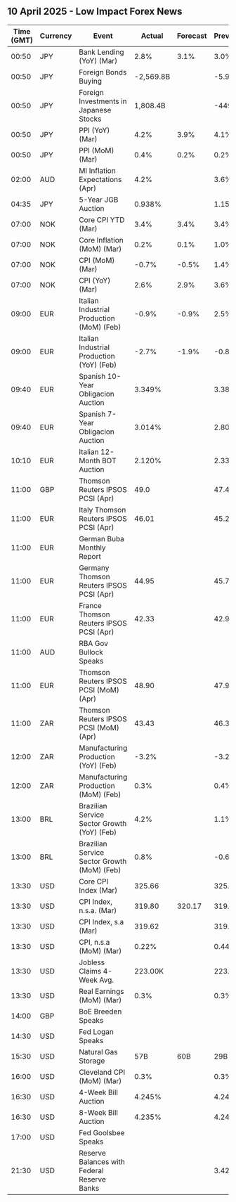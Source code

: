 ## 10 April 2025 - Low Impact Forex News

| Time (GMT) | Currency | Event | Actual | Forecast | Previous |
|------|----------|-------|--------|----------|----------|
| 00:50 | JPY | Bank Lending (YoY) (Mar) | 2.8% | 3.1% | 3.0% |
| 00:50 | JPY | Foreign Bonds Buying | -2,569.8B |  | -5.9B |
| 00:50 | JPY | Foreign Investments in Japanese Stocks | 1,808.4B |  | -449.8B |
| 00:50 | JPY | PPI (YoY) (Mar) | 4.2% | 3.9% | 4.1% |
| 00:50 | JPY | PPI (MoM) (Mar) | 0.4% | 0.2% | 0.2% |
| 02:00 | AUD | MI Inflation Expectations (Apr) | 4.2% |  | 3.6% |
| 04:35 | JPY | 5-Year JGB Auction | 0.938% |  | 1.157% |
| 07:00 | NOK | Core CPI YTD (Mar) | 3.4% | 3.4% | 3.4% |
| 07:00 | NOK | Core Inflation (MoM) (Mar) | 0.2% | 0.1% | 1.0% |
| 07:00 | NOK | CPI (MoM) (Mar) | -0.7% | -0.5% | 1.4% |
| 07:00 | NOK | CPI (YoY) (Mar) | 2.6% | 2.9% | 3.6% |
| 09:00 | EUR | Italian Industrial Production (MoM) (Feb) | -0.9% | -0.9% | 2.5% |
| 09:00 | EUR | Italian Industrial Production (YoY) (Feb) | -2.7% | -1.9% | -0.8% |
| 09:40 | EUR | Spanish 10-Year Obligacion Auction | 3.349% |  | 3.382% |
| 09:40 | EUR | Spanish 7-Year Obligacion Auction | 3.014% |  | 2.809% |
| 10:10 | EUR | Italian 12-Month BOT Auction | 2.120% |  | 2.337% |
| 11:00 | GBP | Thomson Reuters IPSOS PCSI (Apr) | 49.0 |  | 47.4 |
| 11:00 | EUR | Italy Thomson Reuters IPSOS PCSI (Apr) | 46.01 |  | 45.22 |
| 11:00 | EUR | German Buba Monthly Report |  |  |  |
| 11:00 | EUR | Germany Thomson Reuters IPSOS PCSI (Apr) | 44.95 |  | 45.74 |
| 11:00 | EUR | France Thomson Reuters IPSOS PCSI (Apr) | 42.33 |  | 42.90 |
| 11:00 | AUD | RBA Gov Bullock Speaks |  |  |  |
| 11:00 | EUR | Thomson Reuters IPSOS PCSI (MoM) (Apr) | 48.90 |  | 47.92 |
| 11:00 | ZAR | Thomson Reuters IPSOS PCSI (MoM) (Apr) | 43.43 |  | 46.35 |
| 12:00 | ZAR | Manufacturing Production (YoY) (Feb) | -3.2% |  | -3.2% |
| 12:00 | ZAR | Manufacturing Production (MoM) (Feb) | 0.3% |  | 0.4% |
| 13:00 | BRL | Brazilian Service Sector Growth (YoY) (Feb) | 4.2% |  | 1.1% |
| 13:00 | BRL | Brazilian Service Sector Growth (MoM) (Feb) | 0.8% |  | -0.6% |
| 13:30 | USD | Core CPI Index (Mar) | 325.66 |  | 325.48 |
| 13:30 | USD | CPI Index, n.s.a. (Mar) | 319.80 | 320.17 | 319.08 |
| 13:30 | USD | CPI Index, s.a (Mar) | 319.62 |  | 319.78 |
| 13:30 | USD | CPI, n.s.a (MoM) (Mar) | 0.22% |  | 0.44% |
| 13:30 | USD | Jobless Claims 4-Week Avg. | 223.00K |  | 223.00K |
| 13:30 | USD | Real Earnings (MoM) (Mar) | 0.3% |  | 0.3% |
| 14:00 | GBP | BoE Breeden Speaks |  |  |  |
| 14:30 | USD | Fed Logan Speaks |  |  |  |
| 15:30 | USD | Natural Gas Storage | 57B | 60B | 29B |
| 16:00 | USD | Cleveland CPI (MoM) (Mar) | 0.3% |  | 0.3% |
| 16:30 | USD | 4-Week Bill Auction | 4.245% |  | 4.240% |
| 16:30 | USD | 8-Week Bill Auction | 4.235% |  | 4.240% |
| 17:00 | USD | Fed Goolsbee Speaks |  |  |  |
| 21:30 | USD | Reserve Balances with Federal Reserve Banks |  |  | 3.427T |
